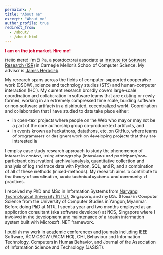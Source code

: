 ```yaml
---
permalink: /
title: "About me"
excerpt: "About me"
author_profile: true
redirect_from:
  - /about/
  - /about.html
---
```

<p><span style="color: #CC002B"><strong>I am on the job market. Hire me!</strong></span></p>

Hello there! I'm Ei Pa, a postdoctoral associate at <a href="https://www.isri.cmu.edu/">Institute for Software Research (ISR)</a> in Carnegie Mellon’s School of Computer Science. My advisor is <a href="https://herbsleb.org/">James Herbsleb</a>.

My research spans across the fields of computer-supported cooperative work (CSCW), science and technology studies (STS) and human-computer interaction (HCI). My current research broadly covers large-scale coordination and collaboration in software teams that are existing or newly formed, working in an extremely compressed time scale, building software or non-software artifacts in a distributed, decentralized world. Coordination and collaboration that I have studied to date take place either:
* in open-text projects where people on the Web who may or may not be a part of the core authorship group co-produce text artifacts, and
* in events known as hackathons, datathons, etc. on GitHub, where teams of programmers or designers work on developing projects that they are interested in

I employ case study research approach to study the phenomenon of interest in context, using ethnography (interviews and participant/non-participant observation), archival analysis, quantitative collection and analysis of log and trace data with Python, SQL, and R, and a combination of all of these methods (mixed-methods). My research aims to contribute to the theory of coordination, socio-technical systems, and community of practices.

I received my PhD and MSc in Information Systems from <a href="https://www.isri.cmu.edu/">Nanyang Technological University (NTU)</a>, Singapore, and my BSc (Hons) in Computer Science from the University of Computer Studies in Yangon, Myanmar. Before doing PhD at NTU, I spent a year and two months employed as an application consultant (aka software developer) at NCS, Singapore where I involved in the development and maintenance of a health information system built with Microsoft .NET framework.

I publish my work in academic conferences and journals including IEEE Software, ACM CSCW (PACM HCI), CHI, Behaviour and Information Technology, Computers in Human Behavior, and Journal of the Association of Information Science and Technology (JASIST).
